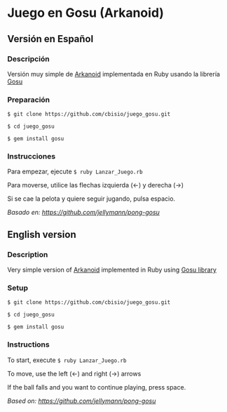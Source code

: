 # Juego en Gosu (Arkanoid)

## Versión en Español

### Descripción
Versión muy simple de [Arkanoid](https://es.wikipedia.org/wiki/Arkanoid) implementada en Ruby usando la librería [Gosu](https://www.libgosu.org/)

### Preparación

```
$ git clone https://github.com/cbisio/juego_gosu.git

$ cd juego_gosu

$ gem install gosu
```

### Instrucciones
Para empezar, ejecute `$ ruby Lanzar_Juego.rb`

Para moverse, utilice las flechas izquierda (←) y derecha (→)

Si se cae la pelota y quiere seguir jugando, pulsa espacio.


*Basado en: https://github.com/jellymann/pong-gosu*

## English version

### Description
Very simple version of [Arkanoid](https://en.wikipedia.org/wiki/Arkanoid) implemented in Ruby using [Gosu library](https://www.libgosu.org/)

### Setup

```
$ git clone https://github.com/cbisio/juego_gosu.git

$ cd juego_gosu

$ gem install gosu
```

### Instructions
To start, execute `$ ruby Lanzar_Juego.rb`

To move, use the left (←) and right (→) arrows

If the ball falls and you want to continue playing, press space.




*Based on: https://github.com/jellymann/pong-gosu*



